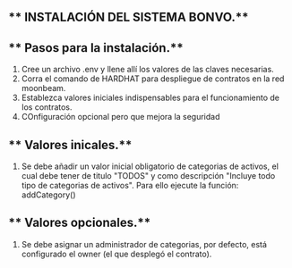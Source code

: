 ## ** INSTALACIÓN DEL SISTEMA BONVO.**

## ** Pasos para la instalación.**

1. Cree un archivo .env y llene allí los valores de las claves necesarias.
2. Corra el comando de HARDHAT para despliegue de contratos en la red moonbeam.
3. Establezca valores iniciales indispensables para el funcionamiento de los contratos.
4. COnfiguración opcional pero que mejora la seguridad

## ** Valores inicales.**

1. Se debe añadir un valor inicial obligatorio de categorias de activos, el cual debe tener de titulo "TODOS" y como descripción "Incluye todo tipo de categorias de activos". Para ello ejecute la función: addCategory()

## ** Valores opcionales.**

1. Se debe asignar un administrador de categorias, por defecto, está configurado el owner (el que desplegó el contrato).
